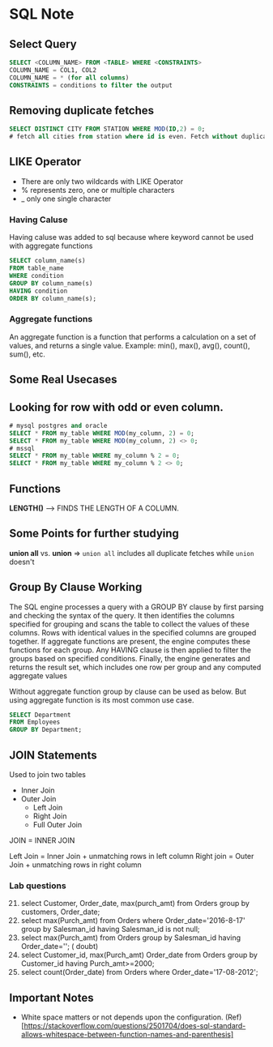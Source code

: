 # SQL Note

## Select Query
```sql
SELECT <COLUMN_NAME> FROM <TABLE> WHERE <CONSTRAINTS>
COLUMN_NAME = COL1, COL2
COLUMN_NAME = * (for all columns)
CONSTRAINTS = conditions to filter the output
```

## Removing duplicate fetches
```sql
SELECT DISTINCT CITY FROM STATION WHERE MOD(ID,2) = 0;
# fetch all cities from station where id is even. Fetch without duplicates.
```
## LIKE Operator
- There are only two wildcards with LIKE Operator
- % represents zero, one or multiple characters
- _ only one single character

### Having Caluse
Having caluse was added to sql because where keyword cannot be used with aggregate functions
```sql
SELECT column_name(s)
FROM table_name
WHERE condition
GROUP BY column_name(s)
HAVING condition
ORDER BY column_name(s);
```

### Aggregate functions
An aggregate function is a function that performs a calculation on a set of values, and returns a single value.
Example: min(), max(), avg(), count(), sum(), etc.

## Some Real Usecases



## Looking for row with odd or even column.
```sql
# mysql postgres and oracle
SELECT * FROM my_table WHERE MOD(my_column, 2) = 0;
SELECT * FROM my_table WHERE MOD(my_column, 2) <> 0;
# mssql
SELECT * FROM my_table WHERE my_column % 2 = 0;
SELECT * FROM my_table WHERE my_column % 2 <> 0;
```



## Functions
**LENGTH()** --> FINDS THE LENGTH OF A COLUMN.


## Some Points for further studying
**union all** vs. **union** => `union all` includes all duplicate fetches while `union` doesn't

## 

## Group By Clause Working
The SQL engine processes a query with a GROUP BY clause by first parsing and checking the syntax of the query. It then identifies the columns specified for grouping and scans the table to collect the values of these columns. Rows with identical values in the specified columns are grouped together. If aggregate functions are present, the engine computes these functions for each group. Any HAVING clause is then applied to filter the groups based on specified conditions. Finally, the engine generates and returns the result set, which includes one row per group and any computed aggregate values

Without aggregate function group by clause can be used as below. But using aggregate function is its most common use case.

```sql
SELECT Department
FROM Employees
GROUP BY Department;
```

## JOIN Statements
Used to join two tables
- Inner Join
- Outer Join
  - Left Join
  - Right Join
  - Full Outer Join

JOIN = INNER JOIN

Left Join = Inner Join + unmatching rows in left column
Right join = Outer Join + unmatching rows in right column



### Lab questions
21. select Customer, Order_date, max(purch_amt) from Orders group by customers, Order_date;
22. select max(Purch_amt) from Orders where  Order_date='2016-8-17' group by Salesman_id having Salesman_id is not null;
22. select max(Purch_amt) from Orders group by Salesman_id having Order_date=''; ( doubt) 
23. select  Customer_id, max(Purch_amt) Order_date from Orders group by Customer_id having Purch_amt>=2000;
24. select count(Order_date) from Orders where Order_date='17-08-2012';
 

## Important Notes
- White space matters or not depends upon the configuration. (Ref)[https://stackoverflow.com/questions/2501704/does-sql-standard-allows-whitespace-between-function-names-and-parenthesis]
